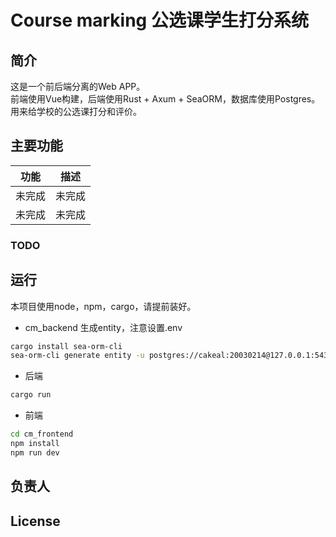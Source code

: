 # Course marking 公选课学生打分系统  
## 简介  
这是一个前后端分离的Web APP。  
前端使用Vue构建，后端使用Rust + Axum + SeaORM，数据库使用Postgres。  
用来给学校的公选课打分和评价。  
## 主要功能  
| 功能      | 描述 |
| ----------- | ----------- |
| 未完成      | 未完成       |
| 未完成   | 未完成        |
### TODO  

## 运行  
本项目使用node，npm，cargo，请提前装好。  
* cm_backend 生成entity，注意设置.env
```bash
cargo install sea-orm-cli
sea-orm-cli generate entity -u postgres://cakeal:20030214@127.0.0.1:5432/course_marking -o src/entity --with-serde both
```
* 后端  
```bash
cargo run
```
* 前端  
```bash
cd cm_frontend
npm install
npm run dev
```

## 负责人

## License